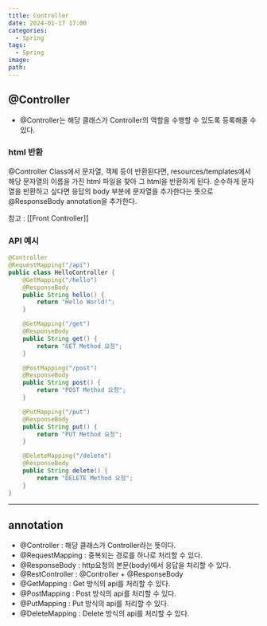 ```yaml
---
title: Controller
date: 2024-01-17 17:00
categories:
  - Spring
tags:
  - Spring
image: 
path:
---
```


## @Controller
+ @Controller는 해당 클래스가 Controller의 역할을 수행할 수 있도록 등록해줄 수 있다.

### html 반환
@Controller Class에서 문자열, 객체 등이 반환된다면, resources/templates에서 해당 문자열의 이름을 가진 html 파일을 찾아 그 html을 반환하게 된다. 순수하게 문자열을 반환하고 싶다면 응답의 body 부분에 문자열을 추가한다는 뜻으로 @ResponseBody annotation을 추가한다.

참고 : [[Front Controller]]

### API 예시

```java
@Controller
@RequestMapping("/api")
public class HelloController {
    @GetMapping("/hello")
    @ResponseBody
    public String hello() {
        return "Hello World!";
    }

    @GetMapping("/get")
    @ResponseBody
    public String get() {
        return "GET Method 요청";
    }

    @PostMapping("/post")
    @ResponseBody
    public String post() {
        return "POST Method 요청";
    }

    @PutMapping("/put")
    @ResponseBody
    public String put() {
        return "PUT Method 요청";
    }

    @DeleteMapping("/delete")
    @ResponseBody
    public String delete() {
        return "DELETE Method 요청";
    }
}
```


---

## annotation
+ @Controller : 해당 클래스가 Controller라는 뜻이다.
+ @RequestMapping : 중복되는 경로를 하나로 처리할 수 있다.
+ @ResponseBody : http요청의 본문(body)에서 응답을 처리할 수 있다.
+ @RestController : @Controller + @ResponseBody
+ @GetMapping : Get 방식의 api를 처리할 수 있다.
+ @PostMapping : Post 방식의 api를 처리할 수 있다.
+ @PutMapping : Put 방식의 api를 처리할 수 있다.
+ @DeleteMapping : Delete 방식의 api를 처리할 수 있다.

